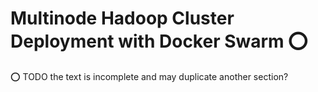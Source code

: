 # Multinode Hadoop Cluster Deployment with Docker Swarm :o:

:o: TODO the text is incomplete and may duplicate another section?
